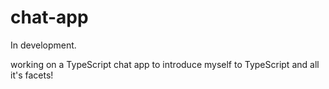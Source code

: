 # chat-app

In development.

working on a TypeScript chat app to introduce myself to TypeScript and all it's facets!
